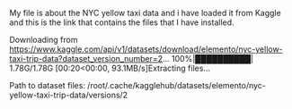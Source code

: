  My file is about the NYC yellow taxi data and i have loaded it from Kaggle and this is the link that contains the files that I have installed.

 Downloading from https://www.kaggle.com/api/v1/datasets/download/elemento/nyc-yellow-taxi-trip-data?dataset_version_number=2...
100%|██████████| 1.78G/1.78G [00:20<00:00, 93.1MB/s]Extracting files...

Path to dataset files: /root/.cache/kagglehub/datasets/elemento/nyc-yellow-taxi-trip-data/versions/2
